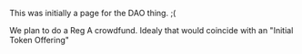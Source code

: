 This was initially a page for the DAO thing.  ;(

We plan to do a Reg A crowdfund.  Idealy that would coincide with an "Initial Token Offering"
